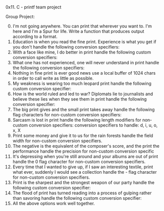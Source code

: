 0x11. C - printf team project

Group Project:                                                                      
                                                                                    
0. I'm not going anywhere. You can print that wherever you want to. I'm here and I'm a Spur for life. Write a function that produces output according to a format.                                                                   
1. Education is when you read the fine print. Experience is what you get if you don't handle the following conversion specifiers:
2. With a face like mine, I do better in print handle the following custom conversion specifiers:                                                    
3. What one has not experienced, one will never understand in print handle the following conversion specifiers:                                                   
4. Nothing in fine print is ever good news use a local buffer of 1024 chars in order to call write as little as possible.      
5. My weakness is wearing too much leopard print handle the following custom conversion specifier:                                   
6. How is the world ruled and led to war? Diplomats lie to journalists and believe these lies when they see them in print handle the following conversion specifier:
7. The big print gives and the small print takes away handle the following flag characters for non-custom conversion specifiers:          
8. Sarcasm is lost in print handle the following length modifiers for non-custom conversion specifiers:                                              conversion specifiers to handle: d, i, u, o, x, X                                                          
9. Print some money and give it to us for the rain forests handle the field width for non-custom conversion specifiers.                                                                                
10. The negative is the equivalent of the composer's score, and the print the performance handle the precision for non-custom conversion specific
11. It's depressing when you're still around and your albums are out of print handle the 0 flag character for non-custom conversion specifiers.     
12. Every time that I wanted to give up, if I saw an interesting textile, print what ever, suddenly I would see a collection handle the - flag character for non-custom conversion specifiers.                   
13. Print is the sharpest and the strongest weapon of our party handle the following custom conversion specifier:                         
14. The flood of print has turned reading into a process of gulping rather than savoring handle the following custom conversion specifier:
15. All the above options work well together.
